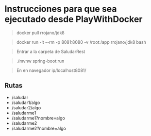 # Instrucciones para que sea ejecutado desde PlayWithDocker

> docker pull rrojano/jdk8

> docker run -it --rm -p 8081:8080 -v /root:/app rrojano/jdk8 bash

> Entrar a la carpeta de SaludarRest

> ./mvnw spring-boot:run

> En en navegador ip/localhost8081/

## Rutas

- /saludar 
- /saludar1/algo
- /saludar2/algo
- /saludarme1
- /saludarme1?nombre=algo
- /saludarme2
- /saludarme2?nombre=algo



